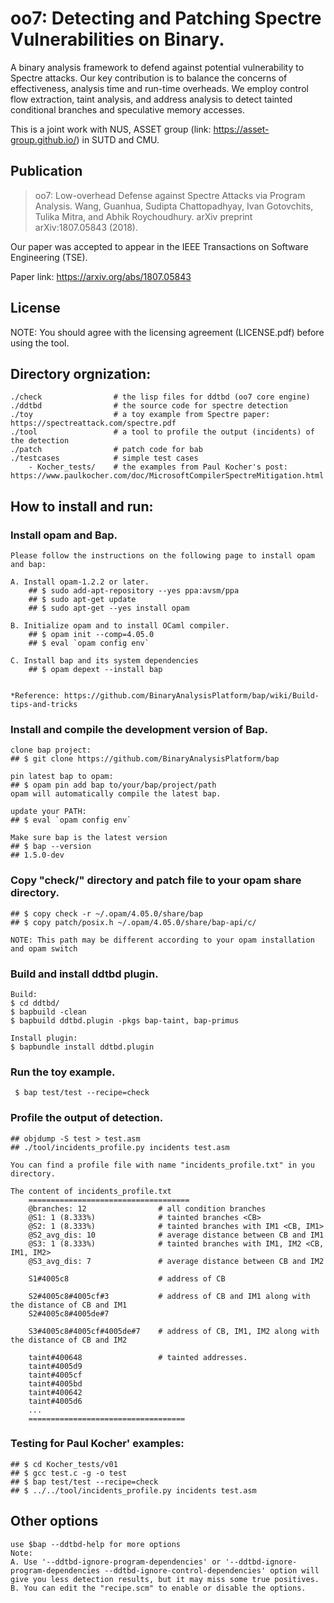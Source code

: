 # oo7: Detecting and Patching Spectre Vulnerabilities on Binary. 
A binary analysis framework to defend against potential vulnerability to Spectre attacks. Our key contribution is to balance the concerns of effectiveness, analysis time and run-time overheads. We employ control flow extraction, taint analysis, and address analysis to detect tainted conditional branches and speculative memory accesses.<oo7>
	
This is a joint work with NUS, ASSET group (link: https://asset-group.github.io/) in SUTD and CMU. 
	
## Publication 
>oo7: Low-overhead Defense against Spectre Attacks via Program Analysis. Wang, Guanhua, Sudipta Chattopadhyay, Ivan Gotovchits, Tulika Mitra, and Abhik Roychoudhury. arXiv preprint arXiv:1807.05843 (2018). 

Our paper was accepted to appear in the IEEE Transactions on Software Engineering (TSE). <p>
Paper link: https://arxiv.org/abs/1807.05843

## License
NOTE: You should agree with the licensing agreement (LICENSE.pdf) before using the tool. 

## Directory orgnization:
    ./check                # the lisp files for ddtbd (oo7 core engine)
    ./ddtbd                # the source code for spectre detection
    ./toy                  # a toy example from Spectre paper: https://spectreattack.com/spectre.pdf
    ./tool                 # a tool to profile the output (incidents) of the detection 
    ./patch                # patch code for bab
    ./testcases       	   # simple test cases
        - Kocher_tests/    # the examples from Paul Kocher's post: https://www.paulkocher.com/doc/MicrosoftCompilerSpectreMitigation.html
 
 
## How to install and run:

### Install opam and Bap.
    Please follow the instructions on the following page to install opam and bap:

    A. Install opam-1.2.2 or later.
        ## $ sudo add-apt-repository --yes ppa:avsm/ppa
        ## $ sudo apt-get update
        ## $ sudo apt-get --yes install opam

    B. Initialize opam and to install OCaml compiler.
        ## $ opam init --comp=4.05.0
        ## $ eval `opam config env`

    C. Install bap and its system dependencies
        ## $ opam depext --install bap


    *Reference: https://github.com/BinaryAnalysisPlatform/bap/wiki/Build-tips-and-tricks 


### Install and compile the development version of Bap.
```
clone bap project: 
## $ git clone https://github.com/BinaryAnalysisPlatform/bap

pin latest bap to opam:
## $ opam pin add bap to/your/bap/project/path
opam will automatically compile the latest bap.

update your PATH:
## $ eval `opam config env`

Make sure bap is the latest version
## $ bap --version 
## 1.5.0-dev
```

### Copy "check/" directory and patch file to your opam share directory.
```
## $ copy check -r ~/.opam/4.05.0/share/bap
## $ copy patch/posix.h ~/.opam/4.05.0/share/bap-api/c/

NOTE: This path may be different according to your opam installation and opam switch
```

### Build and install ddtbd plugin.

```
Build:
$ cd ddtbd/
$ bapbuild -clean 
$ bapbuild ddtbd.plugin -pkgs bap-taint, bap-primus

Install plugin:
$ bapbundle install ddtbd.plugin
```


### Run the toy example. 
```
 $ bap test/test --recipe=check
 ```


### Profile the output of detection.
```
## objdump -S test > test.asm
## ./tool/incidents_profile.py incidents test.asm

You can find a profile file with name "incidents_profile.txt" in you directory. 

The content of incidents_profile.txt
	====================================
	@branches: 12                # all condition branches
	@S1: 1 (8.333%)              # tainted branches <CB>
	@S2: 1 (8.333%)              # tainted branches with IM1 <CB, IM1>
	@S2_avg_dis: 10              # average distance between CB and IM1
	@S3: 1 (8.333%)              # tainted branches with IM1, IM2 <CB, IM1, IM2>
	@S3_avg_dis: 7               # average distance between CB and IM2

	S1#4005c8                    # address of CB

	S2#4005c8#4005cf#3           # address of CB and IM1 along with the distance of CB and IM1
	S2#4005c8#4005de#7

	S3#4005c8#4005cf#4005de#7    # address of CB, IM1, IM2 along with the distance of CB and IM2

	taint#400648                 # tainted addresses. 
	taint#4005d9
	taint#4005cf
	taint#4005bd
	taint#400642
	taint#4005d6
	...
	===================================
```


### Testing for Paul Kocher' examples:
```
## $ cd Kocher_tests/v01
## $ gcc test.c -g -o test
## $ bap test/test --recipe=check
## $ ../../tool/incidents_profile.py incidents test.asm
```

## Other options
```
use $bap --ddtbd-help for more options
Note: 
A. Use '--ddtbd-ignore-program-dependencies' or '--ddtbd-ignore-program-dependencies --ddtbd-ignore-control-dependencies' option will give you less detection results, but it may miss some true positives. 
B. You can edit the "recipe.scm" to enable or disable the options. 
```


